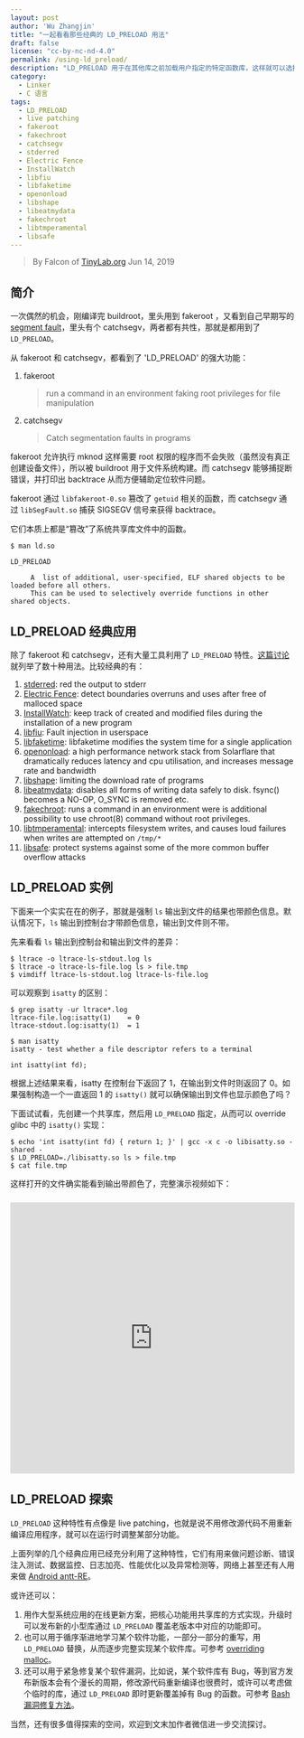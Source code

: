 ```yaml
---
layout: post
author: 'Wu Zhangjin'
title: "一起看看那些经典的 LD_PRELOAD 用法"
draft: false
license: "cc-by-nc-nd-4.0"
permalink: /using-ld_preload/
description: "LD_PRELOAD 用于在其他库之前加载用户指定的特定函数库，这样就可以选择性的覆盖其他共享库中的函数，起到不用修改源码即可 live patching 的效果。"
category:
  - Linker
  - C 语言
tags:
  - LD_PRELOAD
  - live patching
  - fakeroot
  - fakechroot
  - catchsegv
  - stderred
  - Electric Fence
  - InstallWatch
  - libfiu
  - libfaketime
  - openonload
  - libshape
  - libeatmydata
  - fakechroot
  - libtmperamental
  - libsafe
---
```


> By Falcon of [TinyLab.org][1]
> Jun 14, 2019

## 简介

一次偶然的机会，刚编译完 buildroot，里头用到 fakeroot ，又看到自己早期写的 [segment fault](http://tinylab.org/explore-linux-segmentation-fault/)，里头有个 catchsegv，两者都有共性，那就是都用到了 `LD_PRELOAD`。

从 fakeroot 和 catchsegv，都看到了 'LD_PRELOAD' 的强大功能：

1. fakeroot

    > run a command in an environment faking root privileges for file manipulation

2. catchsegv

    > Catch segmentation faults in programs

fakeroot 允许执行 mknod 这样需要 root 权限的程序而不会失败（虽然没有真正创建设备文件），所以被 buildroot 用于文件系统构建。而 catchsegv 能够捕捉断错误，并打印出 backtrace 从而方便辅助定位软件问题。

fakeroot 通过 `libfakeroot-0.so` 篡改了 `getuid` 相关的函数，而 catchsegv 通过 `libSegFault.so` 捕获 SIGSEGV 信号来获得 backtrace。

它们本质上都是“篡改”了系统共享库文件中的函数。

    $ man ld.so

    LD_PRELOAD

         A  list of additional, user-specified, ELF shared objects to be loaded before all others.
         This can be used to selectively override functions in other shared objects.

## LD_PRELOAD 经典应用

除了 fakeroot 和 catchsegv，还有大量工具利用了 `LD_PRELOAD` 特性。[这篇讨论](https://news.ycombinator.com/item?id=15841312) 就列举了数十种用法。比较经典的有：

1. [stderred](https://github.com/sickill/stderred): red the output to stderr
2. [Electric Fence](https://elinux.org/Electric_Fence): detect boundaries overruns and uses after free of malloced space
3. [InstallWatch](http://asic-linux.com.mx/~izto/checkinstall/i): keep track of created and modified files during the installation of a new program
4. [libfiu](https://blitiri.com.ar/p/libfiu/): Fault injection in userspace
5. [libfaketime](https://github.com/wolfcw/libfaketime): libfaketime modifies the system time for a single application
6. [openonload](https://www.openonload.org/): a high performance network stack from Solarflare that dramatically reduces latency and cpu utilisation, and increases message rate and bandwidth
7. [libshape](http://freshmeat.sourceforge.net/projects/libshape): limiting the download rate of programs
8. [libeatmydata](https://github.com/stewartsmith/libeatmydata): disables all forms of writing data safely to disk. fsync() becomes a NO-OP, O_SYNC is removed etc.
9. [fakechroot](https://github.com/dex4er/fakechroot): runs a command in an environment were is additional possibility to use chroot(8) command without root privileges.
10. [libtmperamental](https://github.com/paultag/tmperamental): intercepts filesystem writes, and causes loud failures when writes are attempted on `/tmp/*`
11. [libsafe](https://github.com/tagatac/libsafe-CVE-2005-1125): protect systems against some of the more common buffer overflow attacks


## LD_PRELOAD 实例

下面来一个实实在在的例子，那就是强制 `ls` 输出到文件的结果也带颜色信息。默认情况下，`ls` 输出到控制台才带颜色信息，输出到文件则不带。

先来看看 `ls` 输出到控制台和输出到文件的差异：

    $ ltrace -o ltrace-ls-stdout.log ls
    $ ltrace -o ltrace-ls-file.log ls > file.tmp
    $ vimdiff ltrace-ls-stdout.log ltrace-ls-file.log

可以观察到 `isatty` 的区别：

    $ grep isatty -ur ltrace*.log
    ltrace-file.log:isatty(1)    = 0
    ltrace-stdout.log:isatty(1)  = 1

    $ man isatty
    isatty - test whether a file descriptor refers to a terminal

    int isatty(int fd);

根据上述结果来看，isatty 在控制台下返回了 1，在输出到文件时则返回了 0。如果强制构造一个一直返回 1 的 `isatty()` 就可以确保输出到文件也显示颜色了吗？

下面试试看，先创建一个共享库，然后用 `LD_PRELOAD` 指定，从而可以 override glibc 中的 `isatty()` 实现：

    $ echo 'int isatty(int fd) { return 1; }' | gcc -x c -o libisatty.so -shared -
    $ LD_PRELOAD=./libisatty.so ls > file.tmp
    $ cat file.tmp

这样打开的文件确实能看到输出带颜色了，完整演示视频如下：

<iframe src="http://showterm.io/627b327154bc31a8db9ad" width="100%" height="480" marginheight="0" marginwidth="0" frameborder="0" scrolling="no" border="0" style="margin-top: 10px" allowfullscreen></iframe>

## LD_PRELOAD 探索

`LD_PRELOAD` 这种特性有点像是 live patching，也就是说不用修改源代码不用重新编译应用程序，就可以在运行时调整某部分功能。

上面列举的几个经典应用已经充分利用了这种特性，它们有用来做问题诊断、错误注入测试、数据监控、日志加亮、性能优化以及异常检测等，网络上甚至还有人用来做 [Android antt-RE](https://serializethoughts.com/2017/04/01/working-of-ld_preload-for-android-applications-and-its-anti-re-technique/)。

或许还可以：

1. 用作大型系统应用的在线更新方案，把核心功能用共享库的方式实现，升级时可以发布新的小型库通过 `LD_PRELOAD` 覆盖老版本中对应的功能即可。
2. 也可以用于循序渐进地学习某个软件功能，一部分一部分的重写，用 `LD_PRELOAD` 替换，从而逐步完整实现某个软件库。可参考 [overriding malloc](https://stackoverflow.com/questions/6083337/overriding-malloc-using-the-ld-preload-mechanism)。
3. 还可以用于紧急修复某个软件漏洞，比如说，某个软件库有 Bug，等到官方发布新版本会有个漫长的周期，修改源代码重新编译也很费时，或许可以考虑做个临时的库，通过 `LD_PRELOAD` 即时更新覆盖掉有 Bug 的函数。可参考 [Bash 漏洞修复方法](https://www.zhihu.com/question/25522948/answer/31188374?utm_source=wechat_session&utm_medium=social&utm_oi=41276707700736)。

当然，还有很多值得探索的空间，欢迎到文末加作者微信进一步交流探讨。

[1]: http://tinylab.org
